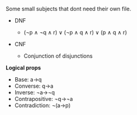 
Some small subjects that dont need their own file.  

* DNF
	* (¬p ∧ ¬q ∧ r) ∨ (¬p ∧ q ∧ r) ∨ (p ∧ q ∧ r)

* CNF
	* Conjunction of disjunctions

**Logical props**
* Base: a→q
* Converse: q→a
* Inverse: ¬a→¬q
* Contrapositive: ¬q→¬a
* Contradiction: ¬(a→p)